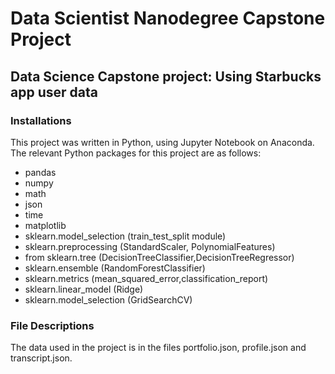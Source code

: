 # Data Scientist Nanodegree Capstone Project

## Data Science Capstone project: Using Starbucks app user data

### Installations
This project was written in Python, using Jupyter Notebook on Anaconda. The relevant Python packages for this project are as follows:

- pandas
- numpy
- math
- json
- time
- matplotlib
- sklearn.model_selection (train_test_split module)
- sklearn.preprocessing (StandardScaler, PolynomialFeatures)
- from sklearn.tree (DecisionTreeClassifier,DecisionTreeRegressor)
- sklearn.ensemble (RandomForestClassifier)
- sklearn.metrics (mean_squared_error,classification_report)
- sklearn.linear_model (Ridge)
- sklearn.model_selection (GridSearchCV)

### File Descriptions
The data used in the project is in the files portfolio.json, profile.json and transcript.json. 
